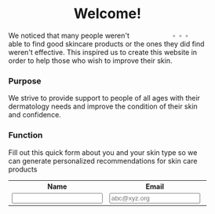 <h1 style = "text-align: center">Welcome!</h1>

<!-- Aside Section -->
<head> 
    <style>
    aside {
    width: 30%;
    padding-left: 15px;
    margin-left: 15px;
    float: right;
    font-style: italic;
    }
    </style>
</head>

<!-- Image Carousel -->
<head>
<meta name="viewport" content="width=device-width, initial-scale=1">
    <style>
        * {box-sizing: border-box;}
        .mySlides {display: none;}
        img {vertical-align: middle;}
        .slideshow-container {
        max-width: 1000px;
        position: relative;
        margin: auto;
        }
        .dot {
        height: 5px;
        width: 5px;
        margin: 2px;
        background-color: #bbb;
        border-radius: 50%;
        display: inline-block;
        transition: background-color 0.6s ease;
        }
        .active {
        background-color: #717171;
        }
        .fade {
        animation-name: fade;
        animation-duration: 3s;
        }
        @keyframes fade {
        from {opacity: .4} 
        to {opacity: 1}
        }
        @media only screen and (max-width: 300px) {
        .text {font-size: 11px}
        }
    </style>
</head>

<body>

<!-- <aside>
    <img src = "/images/HomepageImage.jpg" alt = "Homepage Image">
</aside> -->

<aside>
    <div class="slideshow-container">
        <div class="mySlides fade"><img src="/images/CarouselImage1.jpg" style="width:100%"></div>
        <div class="mySlides fade"><img src="/images/CarouselImage2.jpg" style="width:100%"></div>
        <div class="mySlides fade"><img src="/images/CarouselImage3.jpg" style="width:100%"></div>
    </div>
    <div style="text-align:center">
        <span class="dot"></span>
        <span class="dot"></span>
        <span class="dot"></span>
    </div>
    <!--  -->
    <script>
    let slideIndex = 0;
    showSlides();
    function showSlides() {
    let i;
    let slides = document.getElementsByClassName("mySlides");
    let dots = document.getElementsByClassName("dot");
    for (i = 0; i < slides.length; i++) {
        slides[i].style.display = "none";  
    }
    slideIndex++;
    if (slideIndex > slides.length) {slideIndex = 1}
    for (i = 0; i < dots.length; i++) {
        dots[i].className = dots[i].className.replace(" active", "");
    }
    slides[slideIndex-1].style.display = "block";  
    dots[slideIndex-1].className += " active";
    setTimeout(showSlides, 3000);
    }
    </script>
</aside>

<p>We noticed that many people weren't able to find good skincare products or the ones they did find weren't effective. This inspired us to create this website in order to help those who wish to improve their skin.</p>

<h3><strong>Purpose</strong></h3>
<p>We strive to provide support to people of all ages with their dermatology needs and improve the condition of their skin and confidence.</p>
<h3><strong>Function</strong></h3>
<p>Fill out this quick form about you and your skin type so we can generate personalized recommendations for skin care products</p>

<table>
    <tr>
        <th><label for="name">Name</label></th>
        <th><label for="email">Email</label></th>
        <th><label for="skin type">Skin Type</label></th>
        <th><label for="phone">Phone</label></th>
    </tr>
    <tr>
        <td><input type="text" name="name" id="name" required></td>
        <td><input type="email" name="email" id="email" placeholder="abc@xyz.org" required></td>
        <td><input type="skin type" name="skin type" id="skin type" required></td>
        <td><input type="tel" name="phone_num" id="phone_num"
            pattern="[0-9]{3}-[0-9]{3}-[0-9]{4}"
            placeholder="999-999-9999"></td>
        <td ><button onclick="create_User()">Create</button></td>
    </tr>
</table>
